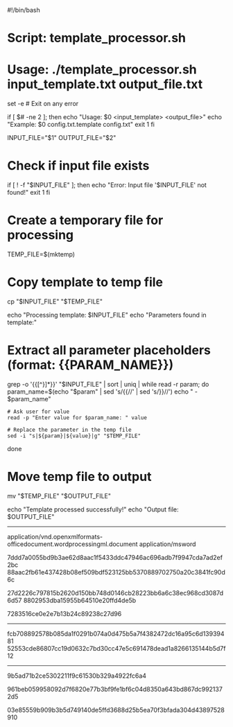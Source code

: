 #!/bin/bash

# Script: template_processor.sh
# Usage: ./template_processor.sh input_template.txt output_file.txt

set -e  # Exit on any error

if [ $# -ne 2 ]; then
    echo "Usage: $0 <input_template> <output_file>"
    echo "Example: $0 config.txt.template config.txt"
    exit 1
fi

INPUT_FILE="$1"
OUTPUT_FILE="$2"

# Check if input file exists
if [ ! -f "$INPUT_FILE" ]; then
    echo "Error: Input file '$INPUT_FILE' not found!"
    exit 1
fi

# Create a temporary file for processing
TEMP_FILE=$(mktemp)

# Copy template to temp file
cp "$INPUT_FILE" "$TEMP_FILE"

echo "Processing template: $INPUT_FILE"
echo "Parameters found in template:"

# Extract all parameter placeholders (format: {{PARAM_NAME}})
grep -o '{{[^}]*}}' "$INPUT_FILE" | sort | uniq | while read -r param; do
    param_name=$(echo "$param" | sed 's/{{//' | sed 's/}}//')
    echo "  - $param_name"
    
    # Ask user for value
    read -p "Enter value for $param_name: " value
    
    # Replace the parameter in the temp file
    sed -i "s|${param}|${value}|g" "$TEMP_FILE"
done

# Move temp file to output
mv "$TEMP_FILE" "$OUTPUT_FILE"

echo "Template processed successfully!"
echo "Output file: $OUTPUT_FILE"



---


application/vnd.openxmlformats-officedocument.wordprocessingml.document
application/msword





7ddd7a0055bd9b3ae62d8aac1f5433ddc47946ac696adb7f9947cda7ad2ef2bc
88aac2fb61e437428b08ef509bdf523125bb5370889702750a20c3841fc90d6c


27d2226c797815b2620d150bb748d0146cb28223bb6a6c38ec968cd3087d6d57
8802953dba15955b64510e20ffd4de5b


7283516ce0e2e7b13b24c89238c27d96



---
fcb708892578b085da1f0291b074a0d475b5a7f4382472dc16a95c6d13939481
52553cde86807cc19d0632c7bd30cc47e5c691478dead1a8266135144b5d7f12


---

9b5ad71b2ce5302211f9c61530b329a4922fc6a4


961beb059958092d7f6820e77b3bf9fe1bf6c04d8350a643bd867dc9921372d5

03e85559b909b3b5d749140de5ffd3688d25b5ea70f3bfada304d43897528910
